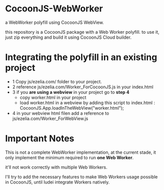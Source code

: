 CocoonJS-WebWorker
==================

a WebWorker polyfill using CocoonJS WebView.

this repository is a CocoonJS package with a Web Worker polyfill.
to use it, just zip everything and build it using CocoonJS Cloud builder.

Integrating the polyfill in an existing project
================================================
* 1 Copy js/ezelia.com/ folder to your project.
* 2 reference js/ezelia.com/Worker_ForCocoonJS.js in your index.html
* 3 if you **are using a webview** in your project go to **step 4**
    * copy worker.html in your project
    * load worker.html in a webview by adding this script to index.html : CocoonJS.App.loadInTheWebView("worker.html");
* 4 in your webview html filen add a reference to js/ezelia.com/Worker_ForWebView.js




Important Notes
===============

This is not a complete WebWorker implementation, at the current stade, it only implement the minimum required to run **one Web Worker**.

it'll not work correctly with multiple Web Workers.



I'll try to add the necessary features to make Web Workers usage possible in CocoonJS, until ludei integrate Workers natively.